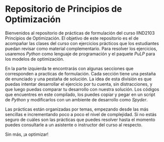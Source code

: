 # Repositorio de Principios de Optimización 

Bienvenidos al repositorio de prácticas de formulación del curso IIND2103 Principios de Optimización. El objetivo de este repositorio es el de acompañar las clases del curso con ejercicios prácticos que los estudiantes puedan revisar como material complementario. Para resolver los ejercicios, usaremos _Python_ como lenguaje de programación y el paquete _PuLP_ para los modelos de optimización.

En la parte izquierda te encontrarás con algunas secciones que corresponden a practicas de formulación. Cada sección tiene una pestaña de enunciado y una pestaña de solución. La idea de esta división es que puedas intentar desarrollar el ejercicio por tu cuenta, sin distracciones, y que luego puedas comparar tu desarrollo con nuestra solución. Los códigos que encuentres en este compilado, los puedes copiar y pegar en un script de _Python_ y modificarlos con un ambiente de desarrollo como _Spyder_.

Las prácticas están organizadas por temas, empezando desde las más sencillas e incrementando poco a poco el nivel de complejidad. Si no estás seguro de cuáles son las prácticas que puedes resolver hasta el momento puedes consultarle a un asistente o instructor del curso al respecto.

Sin más, ¡a optimizar!
